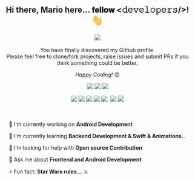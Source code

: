 <div align="center">
<h2> Hi there, Mario here... 𝐟𝐞𝐥𝐥𝐨𝐰 <𝚍𝚎𝚟𝚎𝚕𝚘𝚙𝚎𝚛𝚜/>! <img src="https://github.com/ABSphreak/ABSphreak/blob/master/gifs/Hi.gif" width="30px"></h2>
</div>
  <!--
<div align="center" width="500" heigth="200">
  <img src="https://github.com/user-attachments/assets/122d9822-a475-4450-aec6-93ccda50241b" >
</div>
-->
    <div align="center" style="margin: 20 px 0">
    <img src="https://github.com/user-attachments/assets/122d9822-a475-4450-aec6-93ccda50241b" width="500">
  </div>

  <div align="center" style="margin-bottom: 20 px">
    <p>
      You have finally discovered my Github profile.<br>
      Please feel free to clone/fork projects, raise issues and submit PRs if you think something could be better.
    </p>
    <p><i>Happy Coding!</i> 😊</p>
  </div>
  

<div>
 <p align="center">
  <img src="https://img.shields.io/badge/Focus-Android-brightgreen" />
  <img src="https://img.shields.io/badge/Lives-Spain-success" />
  <img src="https://img.shields.io/badge/Languages-English%20%26%20Spanish-brightgreen" />
</p>
</div>
 <p align="center">
  <img src="https://img.shields.io/badge/-Android-000?&logo=Android" />
  <img src="https://img.shields.io/badge/-Kotlin-000?&logo=Kotlin" />
  <img src="https://img.shields.io/badge/-Compose-000?&logo=JetpackCompose" />
  <img src="https://img.shields.io/badge/-xml-000?&logo=xml"/>
  <img src="https://img.shields.io/badge/-firebase-000?&logo=firebase"/>
  <img src=""/>
  <img src="https://img.shields.io/badge/-GitHub-000?&logo=GitHub"/>
  <img src="https://img.shields.io/badge/-GitLab-000?&logo=GitLab"/>
</p>
<div align="center">
  <div style="text-align: left; display: inline-block; margin-top: 20px">
    <p>🔭 I'm currently working on <strong>Android Development</strong></p>
    <p>🌱 I'm currently learning <strong>Backend Development & Swift & Animations</strong>...</p>
    <p>🤔 I'm looking for help with <strong>Open source Contribution</strong></p>
    <p>💬 Ask me about <strong>Frontend and Android Development</strong></p>
    <p>⚡ Fun fact: <strong>Star Wars rules...</strong> ⚔️</p>
  </div>
  </div>
<!--
**holocrom/holocrom** is a ✨ _special_ ✨ repository because its `README.md` (this file) appears on your GitHub profile.


